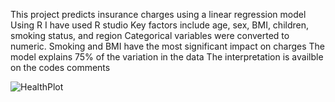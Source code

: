 This project predicts insurance charges using a linear regression model Using R 
I have used R studio 
Key factors include age, sex, BMI, children, smoking status, and region
Categorical variables were converted to numeric. Smoking and BMI have the most significant impact on charges
The model explains  75% of the variation in the data
The interpretation is availble on the codes comments

![HealthPlot](https://github.com/user-attachments/assets/772e027f-8f89-4f5a-bb93-f0d494a4d4c5)
